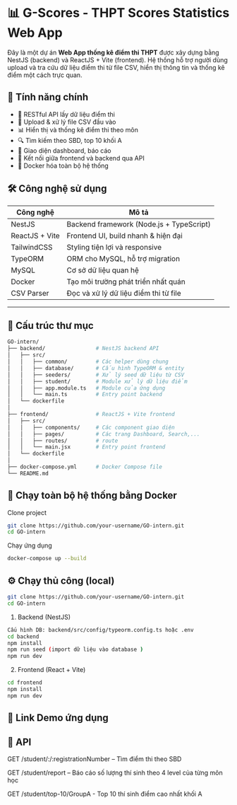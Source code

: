 # 📊 G-Scores - THPT Scores Statistics Web App

Đây là một dự án **Web App thống kê điểm thi THPT** được xây dựng bằng NestJS (backend) và ReactJS + Vite (frontend). Hệ thống hỗ trợ người dùng upload và tra cứu dữ liệu điểm thi từ file CSV, hiển thị thông tin và thống kê điểm một cách trực quan.

## 🚀 Tính năng chính

- 🔐 RESTful API lấy dữ liệu điểm thi
- 📁 Upload & xử lý file CSV đầu vào
- 📊 Hiển thị và thống kê điểm thi theo môn
- 🔍 Tìm kiếm theo SBD, top 10 khối A 
- 📄 Giao diện dashboard, báo cáo
- 🧭 Kết nối giữa frontend và backend qua API
- 🐳 Docker hóa toàn bộ hệ thống

## 🛠️ Công nghệ sử dụng

| Công nghệ        | Mô tả                                  |
|------------------|----------------------------------------|
| NestJS           | Backend framework (Node.js + TypeScript) |
| ReactJS + Vite   | Frontend UI, build nhanh & hiện đại     |
| TailwindCSS      | Styling tiện lợi và responsive          |
| TypeORM          | ORM cho MySQL, hỗ trợ migration         |
| MySQL            | Cơ sở dữ liệu quan hệ                   |
| Docker           | Tạo môi trường phát triển nhất quán     |
| CSV Parser       | Đọc và xử lý dữ liệu điểm thi từ file   |

---

## 📁 Cấu trúc thư mục

```bash
GO-intern/
├── backend/                # NestJS backend API
│   ├── src/
│   │   ├── common/         # Các helper dùng chung
│   │   ├── database/       # Cấu hình TypeORM & entity
│   │   ├── seeders/        # Xử lý seed dữ liệu từ CSV
│   │   ├── student/        # Module xử lý dữ liệu điểm
│   │   ├── app.module.ts   # Module của ứng dụng 
│   │   └── main.ts         # Entry point backend
│   └── dockerfile
│
├── frontend/               # ReactJS + Vite frontend
│   ├── src/
│   │   ├── components/     # Các component giao diện
│   │   ├── pages/          # Các trang Dashboard, Search,...
│   │   ├── routes/         # route 
│   │   └── main.jsx        # Entry point frontend
│   └── dockerfile
│
├── docker-compose.yml      # Docker Compose file
└── README.md
```

## 🐳 Chạy toàn bộ hệ thống bằng Docker

Clone project
```bash
git clone https://github.com/your-username/GO-intern.git
cd GO-intern
```

Chạy ứng dụng
```bash
docker-compose up --build
```


## ⚙️ Chạy thủ công (local)
```bash
git clone https://github.com/your-username/GO-intern.git
cd GO-intern
```

1. Backend (NestJS)
```bash
Cấu hình DB: backend/src/config/typeorm.config.ts hoặc .env
cd backend
npm install 
npm run seed (import dữ liệu vào database )
npm run dev 
```

2. Frontend (React + Vite)
```bash
cd frontend
npm install
npm run dev
```

## 🧪 Link Demo ứng dụng 


## 📌 API

GET /student/:/:registrationNumber – Tìm điểm thi theo SBD

GET /student/report – Báo cáo số lượng thí sinh theo 4 level của từng môn học 

GET /student/top-10/GroupA - Top 10 thí sinh điểm cao nhất khối A 